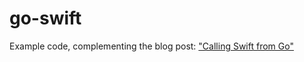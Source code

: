 # go-swift

Example code, complementing the blog post: ["Calling Swift from Go"](https://dev.to/gerwert/calling-swift-from-go-5dbk)
